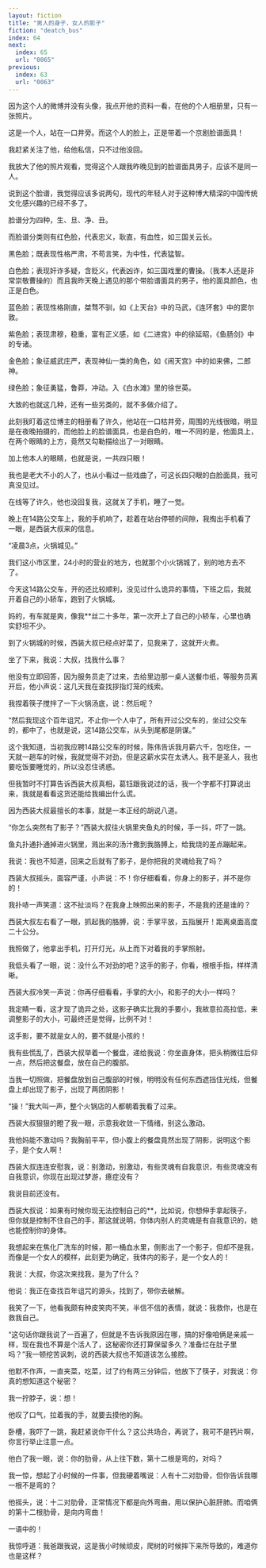 ```yaml
---
layout: fiction
title: "男人的身子，女人的影子"
fiction: "deatch_bus"
index: 64
next:
  index: 65
  url: "0065"
previous:
  index: 63
  url: "0063"
---
```

因为这个人的微博并没有头像，我点开他的资料一看，在他的个人相册里，只有一张照片。

这是一个人，站在一口井旁。而这个人的脸上，正是带着一个京剧脸谱面具！

我赶紧关注了他，给他私信，只不过他没回。

我放大了他的照片观看，觉得这个人跟我昨晚见到的脸谱面具男子，应该不是同一人。

说到这个脸谱，我觉得应该多说两句，现代的年轻人对于这种博大精深的中国传统文化感兴趣的已经不多了。

脸谱分为四种，生、旦、净、丑。

而脸谱分类则有红色脸，代表忠义，耿直，有血性，如三国关云长。

黑色脸；既表现性格严肃，不苟言笑，为中性，代表猛智。

白色脸；表现奸诈多疑，含贬义，代表凶诈，如三国戏里的曹操。（我本人还是非常崇敬曹操的）而且我昨天晚上遇见的那个带脸谱面具的男子，他的面具颜色，也正是白色。

蓝色脸；表现性格刚直，桀骛不驯，如《上天台》中的马武，《连环套》中的窦尔敦。

紫色脸；表现肃穆，稳重，富有正义感，如《二进宫》中的徐延昭，《鱼肠剑》中的专诸。

金色脸；象征威武庄严，表现神仙一类的角色，如《闹天宫》中的如来佛，二郎神。

绿色脸；象征勇猛，鲁莽，冲动。入《白水滩》里的徐世英。

大致的也就这几种，还有一些另类的，就不多做介绍了。

此刻我盯着这位博主的相册看了许久，他站在一口枯井旁，周围的光线很暗，明显是在夜晚拍摄的，而他脸上的脸谱面具，也是白色的，唯一不同的是，他面具上，在两个眼睛的上方，竟然又勾勒描绘出了一对眼睛。

加上他本人的眼睛，也就是说，一共四只眼！

我也是老大不小的人了，也从小看过一些戏曲了，可这长四只眼的白脸面具，我可真没见过。

在线等了许久，他也没回复我，这就关了手机，睡了一觉。

晚上在14路公交车上，我的手机响了，趁着在站台停顿的间隙，我掏出手机看了一眼，是西装大叔来的信息。

“凌晨3点，火锅城见。”

我们这小市区里，24小时的营业的地方，也就那个小火锅城了，别的地方去不了。

今天这14路公交车，开的还比较顺利，没见过什么诡异的事情，下班之后，我就开着自己的小轿车，跑到了火锅城。

妈的，有车就是爽，像我**丝二十多年，第一次开上了自己的小轿车，心里也确实舒坦不少。

到了火锅城的时候，西装大叔已经点好菜了，见我来了，这就开火煮。

坐了下来，我说：大叔，找我什么事？

他没有立即回答，因为服务员走了过来，去给里边那一桌人送餐巾纸，等服务员离开后，他小声说：这几天我在查找拶指灯笼的线索。

我捏着筷子搅拌了一下火锅汤底，说：然后呢？

“然后我现这个百年诅咒，不止你一个人中了，所有开过公交车的，坐过公交车的，都中了，也就是说，这14路公交车，从头到尾都是阴谋。”

这个我知道，当初我应聘14路公交车的时候，陈伟告诉我月薪六千，包吃住，一天就一趟车的时候，我就觉得不对劲，但是这薪水实在太诱人。我不是圣人，我也要吃饭要睡觉的，所以没忍住诱惑。

但我暂时不打算告诉西装大叔真相，葛钰跟我说过的话，我一个字都不打算说出来，我就是看看这货还能给我编出什么谎。

因为西装大叔最擅长的本事，就是一本正经的胡说八道。

“你怎么突然有了影子？”西装大叔往火锅里夹鱼丸的时候，手一抖，吓了一跳。

鱼丸扑通扑通掉进火锅里，溅出来的汤汁撒到我胳膊上，给我烧的差点蹦起来。

我说：我也不知道，回来之后就有了影子，是你把我的灵魂给我了吗？

西装大叔摇头，面容严谨，小声说：不！你仔细看看，你身上的影子，并不是你的！

我扑哧一声笑道：这不扯淡吗？在我身上映照出来的影子，不是我的还是谁的？

西装大叔左右看了一眼，抓起我的胳膊，说：手掌平放，五指展开！距离桌面高度二十公分。

我照做了，他拿出手机，打开灯光，从上而下对着我的手掌照射。

我低头看了一眼，说：没什么不对劲的吧？这手的影子，你看，根根手指，样样清晰。

西装大叔冷笑一声说：你再仔细看看，手掌的大小，和影子的大小一样吗？

我定睛一看，这才现了诡异之处，这影子确实比我的手要小，我故意拉高拉低，来调整影子的大小，可最终还是觉得，比例不对！

这手影，要不就是女人的，要不就是小孩的！

我有些慌乱了，西装大叔举着一个餐盘，递给我说：你坐直身体，把头稍微往后仰一点，然后把这餐盘，放在自己的腹部。

当我一切照做，把餐盘放到自己腹部的时候，明明没有任何东西遮挡住光线，但餐盘上却出现了影子，出现了两团阴影！

“操！”我大叫一声，整个火锅店的人都朝着我看了过来。

西装大叔狠狠的瞪了我一眼，示意我收敛一下情绪，别这么激动。

我他妈能不激动吗？我胸前平平，但小腹上的餐盘竟然出现了阴影，说明这个影子，是个女人啊！

西装大叔连连安慰我，说：别激动，别激动，有些灵魂有自我意识，有些灵魂没有自我意识，你现在出现过梦游，癔症没有？

我说目前还没有。

西装大叔说：如果有时候你现无法控制自己的**，比如说，你想伸手拿起筷子，但你就是控制不住自己的手，那这就说明，你体内别人的灵魂是有自我意识的，她也能控制你的身体。

我想起来在焦化厂洗车的时候，那一桶血水里，倒影出了一个影子，但却不是我，而像是一个女人的模样，此刻更为确定，我体内的影子，是一个女人的！

我说：大叔，你这次来找我，是为了什么？

他说：我正在查找百年诅咒的源头，找到了，带你去破解。

我笑了一下，他看我颇有种皮笑肉不笑，半信不信的表情，就说：我救你，也是在救我自己。

“这句话你跟我说了一百遍了，但就是不告诉我原因在哪，搞的好像咱俩是亲戚一样，现在我也不算是个活人了，这秘密你还打算保留多久？准备烂在肚子里吗？”我一顿挖苦讽刺，说的西装大叔也不知道该怎么接腔。

他默不作声，一直夹菜，吃菜，过了约有两三分钟后，他放下了筷子，对我说：你真的想知道这个秘密？

我一拧脖子，说：想！

他叹了口气，拉着我的手，就要去摸他的胸。

卧槽，我吓了一跳，我赶紧说你干什么？这公共场合，再说了，我可不是钙片啊，你言行举止注意一点。

他白了我一眼，说：你的肋骨，从上往下数，第十二根是弯的，对吗？

我一惊，想起了小时候的一件事，但我硬着嘴说：人有十二对肋骨，但你告诉我哪一根不是弯的？

他摇头，说：十二对肋骨，正常情况下都是向外弯曲，用以保护心脏肝肺。而咱俩的第十二根肋骨，是向内弯曲！

一语中的！

我惊呼道：我爸跟我说，这是我小时候顽皮，爬树的时候摔下来所导致的，难道你也是这样？